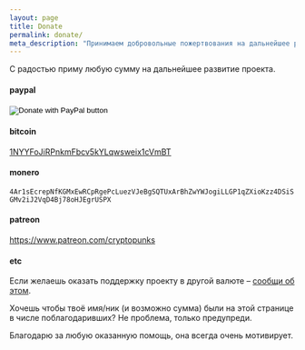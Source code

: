 ```yaml
---
layout: page
title: Donate
permalink: donate/
meta_description: "Принимаем добровольные пожертвования на дальнейшее развитие проекта"
---
```


С радостью приму любую сумму на дальнейшее развитие проекта.<br>

#### paypal
<form action="https://www.paypal.com/donate" method="post" target="_top">
<input type="hidden" name="hosted_button_id" value="32CNVDKMJ9GFG" />
<input type="image" src="https://www.paypalobjects.com/en_US/i/btn/btn_donate_SM.gif" border="0" name="submit" title="PayPal - The safer, easier way to pay online!" alt="Donate with PayPal button" />
<img alt="" border="0" src="https://www.paypal.com/en_BY/i/scr/pixel.gif" width="1" height="1" />
</form>

#### bitcoin
<a href="bitcoin:1NYYFoJiRPnkmFbcv5kYLqwsweix1cVmBT" target="_blank">1NYYFoJiRPnkmFbcv5kYLqwsweix1cVmBT</a>

#### monero
<code>4Ar1sEcrepNfKGMxEwRCpRgePcLuezVJeBgSQTUxArBhZwYWJogiLLGP1qZXioKzz4DSiSGMv2iJ2VqD4Bj78oHJEgrUSPX</code>

#### patreon
<a href="https://www.patreon.com/cryptopunks" target="_blank">https://www.patreon.com/cryptopunks</a>

#### etc

Если желаешь оказать поддержку проекту в другой валюте – <a href="/about">сообщи об этом</a>.

Хочешь чтобы твоё имя/ник (и возможно сумма) были на этой странице в числе поблагодаривших? Не проблема, только предупреди.

Благодарю за любую оказанную помощь, она всегда очень мотивирует. 
